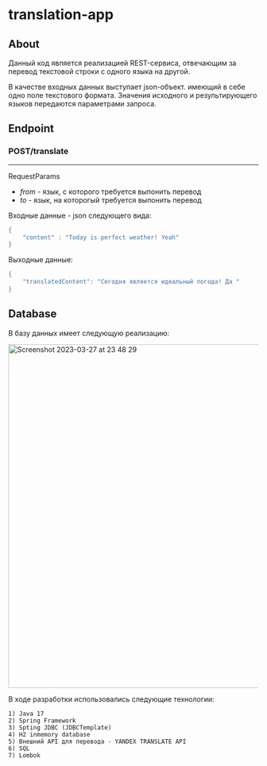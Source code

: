 # translation-app

## About
Данный код является реализацией REST-сервиса, отвечающим за перевод текстовой строки с одного языка на другой.

В качестве входных данных выступает json-объект. имеющий в себе одно поле текстового формата. Значения исходного и результирующего языков передаются параметрами запроса.

## Endpoint

### POST/translate

***
   RequestParams
   * _from_ - язык, с которого требуется выпонить перевод
   * _to_ - язык, на которогый требуется выпонить перевод

Входные данные - json следующего вида:

```java
{
    "content" : "Today is perfect weather! Yeah"
}
```
Выходные данные:

```java
{
    "translatedContent": "Сегодня является идеальный погода! Да "
}
```

## Database
В базу данных имеет следующую реализацию:

<img width="692" alt="Screenshot 2023-03-27 at 23 48 29" src="https://user-images.githubusercontent.com/76592052/228064316-b0c1c233-0fee-494d-a7da-04204158bccc.png">

В ходе разработки использовались следующие технологии:

    1) Java 17
    2) Spring Framework
    3) Spting JDBC (JDBCTemplate)
    4) H2 inmemory database
    5) Внешний API для перевода - YANDEX TRANSLATE API
    6) SQL 
    7) Lombok
